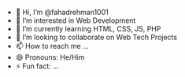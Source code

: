 - 👋 Hi, I’m @fahadrehman1001
- 👀 I’m interested in Web Development
- 🌱 I’m currently learning HTML, CSS, JS, PHP
- 💞️ I’m looking to collaborate on Web Tech Projects
- 📫 How to reach me ...
- 😄 Pronouns: He/Him
- ⚡ Fun fact: ...

<!---
fahadrehman1001/fahadrehman1001 is a ✨ special ✨ repository because its `README.md` (this file) appears on your GitHub profile.
You can click the Preview link to take a look at your changes.
--->
